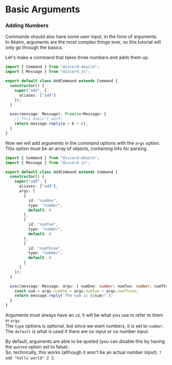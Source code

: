 <!-- markdownlint-disable MD001 -->

# Basic Arguments

### Adding Numbers

Commands should also have some user input, in the form of arguments.  
In Akairo, arguments are the most complex things ever, so this tutorial will only go through the basics.

Let's make a command that takes three numbers and adds them up.

```ts
import { Command } from "discord-akairo";
import { Message } from "discord.js";

export default class AddCommand extends Command {
  constructor() {
    super("add", {
      aliases: ["add"]
    });
  }

  exec(message: Message): Promise<Message> {
    // This doesn't work!
    return message.reply(a + b + c);
  }
}
```

Now we will add arguments in the command options with the `args` option.  
This option must be an array of objects, containing info for parsing.

```ts
import { Command } from "discord-akairo";
import { Message } from "discord.js";

export default class AddCommand extends Command {
  constructor() {
    super("add", {
      aliases: ["add"],
      args: [
        {
          id: "numOne",
          type: "number",
          default: 0
        },
        {
          id: "numTwo",
          type: "number",
          default: 0
        },
        {
          id: "numThree",
          type: "number",
          default: 0
        }
      ]
    });
  }

  exec(message: Message, args: { numOne: number; numTwo: number; numThree: number }): Promise<Message> {
    const sum = args.numOne + args.numTwo + args.numThree;
    return message.reply(`The sum is ${sum}!`);
  }
}
```

Arguments must always have an `id`, it will be what you use to refer to them in `args`.  
The `type` options is optional, but since we want numbers, it is set to `number`.  
The `default` is what is used if there are no input or no number input.

By default, arguments are able to be quoted (you can disable this by having the `quoted` option set to false).  
So, technically, this works (although it won't be an actual number input): `?add "hello world" 2 3`.
